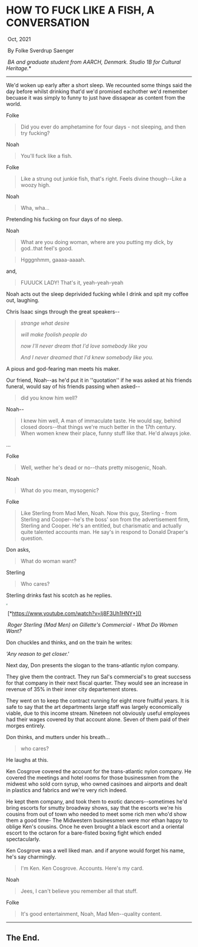 # HOW TO FUCK LIKE A FISH, A CONVERSATION



​																					Oct, 2021

​																	By Folke Sverdrup Saenger

​				*BA and graduate student from AARCH, Denmark. Studio 1B for Cultural Heritage.** 



------

We'd woken up early after a short sleep. We recounted some things said the day before whilst drinking that'd we'd promised eachother we'd remember becuase it was simply to funny to just have dissapear as content from the world. 

Folke

> Did you ever do amphetamine for four days - not sleeping, and then try fucking? 

Noah

> You'll fuck like a fish.

Folke

> Like a strung out junkie fish, that's right. Feels divine though--Like a woozy high. 

Noah

> Wha, wha...

Pretending his fucking on four days of no sleep.

Noah

> What are you doing woman, where are you putting my dick, by god..that feel's good.

> Hgggnhmm, gaaaa-aaaah. 

and,

> FUUUCK LADY! That's it, yeah-yeah-yeah

Noah acts out the sleep deprivided fucking while I drink and spit my coffee out, laughing. 

Chris Isaac sings through the great speakers--

> *strange what desire* 
>
> *will make foolish people do* 
>
> *now I'll never dream that I'd love somebody like you*
>
> *And I never dreamed that I'd knew somebody like you.* 

A pious and god-fearing man meets his maker. 

Our friend, Noah--as he'd put it in ''quotation'' if he was asked at his friends funeral, would say of his friends passing when asked--

> did you know him well?

Noah--

> I knew him well, A man of immaculate taste. He would say, behind closed doors--that things we're much better in the 17th century. When women knew their place, funny stuff like that. He'd always joke.

...

Folke

> Well, wether he's dead or no--thats pretty misogenic, Noah.

Noah

> What do you mean, mysogenic? 

Folke 

> Like Sterling from Mad Men, Noah. Now this guy, Sterling - from Sterling and Cooper--he's the boss' son from the advertisement firm, Sterling and Cooper. He's an entitled, but charismatic and actually quite talented accounts man. He say's in respond to Donald Draper's question. 

Don asks,

> What do woman want? 

Sterling

> Who cares?



Sterling drinks fast his scotch as he replies.  



<img src="/Users/otto/Desktop/Skærmbillede 2021-10-03 kl. 00.15.07.png" style="zoom:25%;" />

​					[*https://www.youtube.com/watch?v=Ij8F3Uh1HNY*]()

​					*Roger Sterling (Mad Men) on Gillette's Commercial - What Do Women Want?*



Don chuckles and thinks, and on the train he writes:

*'Any reason to get closer.'* 

Next day, Don presents the slogan to the trans-atlantic nylon company. 

They give them the contract. They run Sal's commercial's to great succsess for that company in their next fiscal quarter. They would see an increase in revenue of 35% in their inner city departement stores. 

They went on to keep the contract running for eight more fruitful years. It is safe to say that the art departments large staff was largely economically viable, due to this income stream. Nineteen not obviously useful employees had their wages covered by that account alone. Seven of them paid of their morges entirely. 

Don thinks, and mutters under his breath...

> who cares?

He laughs at this. 

Ken Cosgrove covered the account for the trans-atlantic nylon company. He covered the meetings and hotel rooms for those businessmen from the midwest who sold corn syrup, who owned casinoes and airports and dealt in plastics and fabrics and we're very rich indeed.

He kept them company, and took them to exotic dancers--sometimes he'd bring escorts for smutty broadway shows, say that the escorts we're his cousins from out of town who needed to meet some rich men who'd show them a good time- The Midwestern businessmen were mor ethan happy to oblige Ken's cousins. Once he even brought a black escort and a oriental escort to the octaron for a bare-fisted boxing fight which ended spectacularly. 

Ken Cosgrove was a well liked man. and if anyone would forget his name, he's say charmingly.

> I'm Ken. Ken Cosgrove. Accounts. Here's my card. 

Noah

> Jees, I can't believe you remember all that stuff.

Folke

> It's good entertainment, Noah, Mad Men--quality content. 

------

## The End. 









